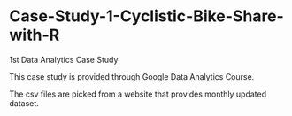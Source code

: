 # Case-Study-1-Cyclistic-Bike-Share-with-R
1st Data Analytics Case Study

This case study is provided through Google Data Analytics Course. 

The csv files are picked from a website that provides monthly updated dataset.

